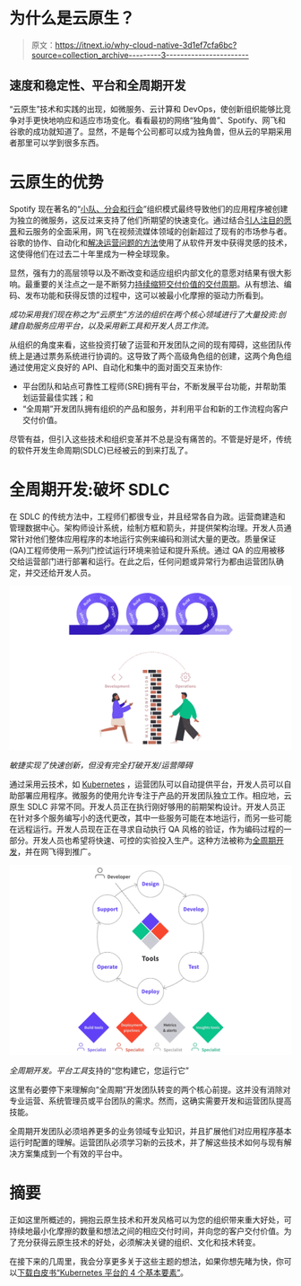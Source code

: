 # 为什么是云原生？

> 原文：<https://itnext.io/why-cloud-native-3d1ef7cfa6bc?source=collection_archive---------3----------------------->

## 速度和稳定性、平台和全周期开发

“云原生”技术和实践的出现，如微服务、云计算和 DevOps，使创新组织能够比竞争对手更快地响应和适应市场变化。看看最初的网络“独角兽”、Spotify、网飞和谷歌的成功就知道了。显然，不是每个公司都可以成为独角兽，但从云的早期采用者那里可以学到很多东西。

# 云原生的优势

Spotify 现在著名的“[小队、分会和行会](https://labs.spotify.com/2014/03/27/spotify-engineering-culture-part-1/)”组织模式最终导致他们的应用程序被创建为独立的微服务，这反过来支持了他们所期望的快速变化。通过结合[引人注目的愿景](https://www.slideshare.net/reed2001/culture-1798664/2-Netflix_CultureFreedom_Responsibility2)和云服务的全面采用，网飞在视频流媒体领域的创新超过了现有的市场参与者。谷歌的协作、自动化和[解决运营问题的方法](https://landing.google.com/sre/books/)使用了从软件开发中获得灵感的技术，这使得他们在过去二十年里成为一种全球现象。

显然，强有力的高层领导以及不断改变和适应组织内部文化的意愿对结果有很大影响。最重要的关注点之一是不断努力[持续缩短交付价值的交付周期](https://itrevolution.com/book/accelerate/)。从有想法、编码、发布功能和获得反馈的过程中，这可以被最小化摩擦的驱动力所看到。

*成功采用我们现在称之为“云原生”方法的组织在两个核心领域进行了大量投资:创建自助服务应用平台，以及采用新工具和开发人员工作流。*

从组织的角度来看，这些投资打破了运营和开发团队之间的现有障碍，这些团队传统上是通过票务系统进行协调的。这导致了两个高级角色组的创建，这两个角色组通过使用定义良好的 API、自动化和集中的面对面交互来协作:

*   平台团队和站点可靠性工程师(SRE)拥有平台，不断发展平台功能，并帮助策划运营最佳实践；和
*   “全周期”开发团队拥有组织的产品和服务，并利用平台和新的工作流程向客户交付价值。

尽管有益，但引入这些技术和组织变革并不总是没有痛苦的。不管是好是坏，传统的软件开发生命周期(SDLC)已经被云的到来打乱了。

# 全周期开发:破坏 SDLC

在 SDLC 的传统方法中，工程师们都很专业，并且经常各自为政。运营商建造和管理数据中心。架构师设计系统，绘制方框和箭头，并提供架构治理。开发人员通常针对他们整体应用程序的本地运行实例来编码和测试大量的更改。质量保证(QA)工程师使用一系列门控试运行环境来验证和提升系统。通过 QA 的应用被移交给运营部门进行部署和运行。在此之后，任何问题或异常行为都由运营团队确定，并交还给开发人员。

![](img/f4aca8132ffd6bb1343ea216ae141187.png)

*敏捷实现了快速创新，但没有完全打破开发/运营障碍*

通过采用云技术，如 [Kubernetes](https://kubernetes.io/) ，运营团队可以自动提供平台，开发人员可以自助部署应用程序。微服务的使用允许专注于产品的开发团队独立工作。相应地，云原生 SDLC 非常不同。开发人员正在执行刚好够用的前期架构设计。开发人员正在针对多个服务编写小的迭代更改，其中一些服务可能在本地运行，而另一些可能在远程运行。开发人员现在正在寻求自动执行 QA 风格的验证，作为编码过程的一部分。开发人员也希望将快速、可控的实验投入生产。这种方法被称为[全周期开发](https://netflixtechblog.com/full-cycle-developers-at-netflix-a08c31f83249)，并在网飞得到推广。

![](img/90aa0b63e811297171382960aee0e6d0.png)

*全周期开发。平台工具*支持的“您构建它，您运行它”

这里有必要停下来理解向“全周期”开发团队转变的两个核心前提。这并没有消除对专业运营、系统管理员或平台团队的需求。然而，这确实需要开发和运营团队提高技能。

全周期开发团队必须培养更多的业务领域专业知识，并且扩展他们对应用程序基本运行时配置的理解。运营团队必须学习新的云技术，并了解这些技术如何与现有解决方案集成到一个有效的平台中。

# 摘要

正如这里所概述的，拥抱云原生技术和开发风格可以为您的组织带来重大好处，可持续地最小化摩擦的数量和想法之间的相应交付时间，并向您的客户交付价值。为了充分获得云原生技术的好处，必须解决关键的组织、文化和技术转变。

在接下来的几周里，我会分享更多关于这些主题的想法，如果你想先睹为快，你可以[下载白皮书“Kubernetes 平台的 4 个基本要素”](https://www.getambassador.io/downloads/whitepaper-4-essential-elements-kubernetes-platform.pdf)。